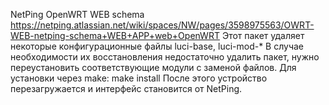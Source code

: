 NetPing OpenWRT WEB schema
https://netping.atlassian.net/wiki/spaces/NW/pages/3598975563/OWRT-WEB-netping-schema+WEB+APP+web+OpenWRT
Этот пакет удаляет некоторые конфигурационные файлы luci-base, luci-mod-*
В случае необходимости их восстановления недостаточно удалить пакет, нужно переустановить соответствующие модули с заменой файлов.
Для установки через make: make install
После этого устройство перезагружается и интерфейс становится от NetPing.
